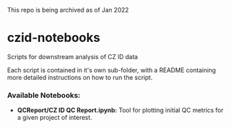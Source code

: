 This repo is being archived as of Jan 2022

# czid-notebooks
Scripts for downstream analysis of CZ ID data

Each script is contained in it's own sub-folder, with a README containing more detailed instructions on how to run the script.

### Available Notebooks:

- **QCReport/CZ ID QC Report.ipynb:** Tool for plotting initial QC metrics for a given project of interest.

